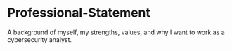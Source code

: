# Professional-Statement
A background of myself, my strengths, values, and why I want to work as a cybersecurity analyst.
